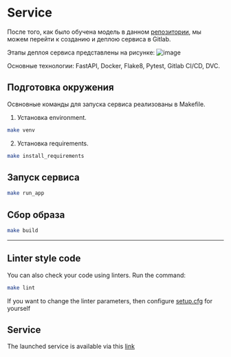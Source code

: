 # Service

После того, как было обучена модель в данном [репозитории](https://github.com/EugeneRomanov/JMLC_ITMO_2024/tree/main/modelling), мы можем перейти к созданию и деплою сервиса в Gitlab.

Этапы деплоя сервиса представлены на рисунке: 
![image](https://github.com/EugeneRomanov/JMLC_ITMO_2024/assets/72860505/66ed7890-6fbf-4f03-84f3-c902ba60f694)

Основные технологии: FastAPI, Docker, Flake8, Pytest, Gitlab CI/CD, DVC.

## Подготовка окружения
Освновные команды для запуска сервиса реализованы в Makefile.

1. Установка environment.
```bash
make venv
```

2. Установка requirements.
```bash
make install_requirements
```

## Запуск сервиса

```bash
make run_app
```

## Сбор образа

```bash
make build
```

*******


## Linter style code
You can also check your code using linters. Run the command:

```bash
make lint 
```
If you want to change the linter parameters, then configure [setup.cfg](setup.cfg) for yourself


## Service
The launched service is available via this [link]([http://localhost:2444/docs](http://91.206.15.25:1001/docs))
